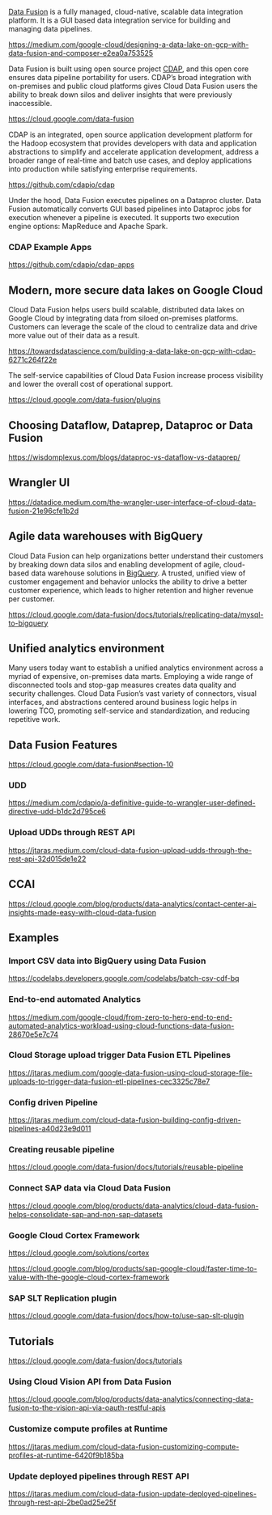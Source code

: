 [Data Fusion]( https://cloud.google.com/data-fusion  ) is a fully managed, cloud-native, scalable data integration platform. It is a
GUI based data integration service for building and managing data pipelines.


https://medium.com/google-cloud/designing-a-data-lake-on-gcp-with-data-fusion-and-composer-e2ea0a753525

Data Fusion is built using open source project [CDAP](https://github.com/cdapio/cdap), and this open core ensures data pipeline portability for users. CDAP’s broad integration with on-premises and public cloud platforms gives Cloud Data Fusion users the ability to break down silos and deliver insights that were previously inaccessible.


https://cloud.google.com/data-fusion


CDAP is an integrated, open source application development platform for the Hadoop ecosystem that provides developers with data and application abstractions to simplify and accelerate application development, address a broader range of real-time and batch use cases, and deploy applications into production while satisfying enterprise requirements.

https://github.com/cdapio/cdap

Under the hood, Data Fusion executes pipelines on a Dataproc cluster. Data Fusion automatically converts GUI based pipelines into Dataproc jobs for execution whenever a pipeline is executed. It supports two execution engine options: MapReduce and Apache Spark.


### CDAP Example Apps

https://github.com/cdapio/cdap-apps

## Modern, more secure data lakes on Google Cloud

Cloud Data Fusion helps users build scalable, distributed data lakes on Google Cloud by integrating data from siloed on-premises platforms. Customers can leverage the scale of the cloud to centralize data and drive more value out of their data as a result. 

https://towardsdatascience.com/building-a-data-lake-on-gcp-with-cdap-6271c264f22e

The self-service capabilities of Cloud Data Fusion increase process visibility and lower the overall cost of operational support.

https://cloud.google.com/data-fusion/plugins


## Choosing Dataflow, Dataprep, Dataproc or Data Fusion

<!--
[[https://storage.googleapis.com/gweb-cloudblog-publish/images/9.19.41_AM.max-800x800.png]]
-->

https://wisdomplexus.com/blogs/dataproc-vs-dataflow-vs-dataprep/


## Wrangler UI

https://datadice.medium.com/the-wrangler-user-interface-of-cloud-data-fusion-21e96cfe1b2d

## Agile data warehouses with BigQuery

Cloud Data Fusion can help organizations better understand their customers by breaking down data silos and enabling development of agile, cloud-based data warehouse solutions in [BigQuery](BigQuery). A trusted, unified view of customer engagement and behavior unlocks the ability to drive a better customer experience, which leads to higher retention and higher revenue per customer.

https://cloud.google.com/data-fusion/docs/tutorials/replicating-data/mysql-to-bigquery

## Unified analytics environment

Many users today want to establish a unified analytics environment across a myriad of expensive, on-premises data marts. Employing a wide range of disconnected tools and stop-gap measures creates data quality and security challenges. Cloud Data Fusion’s vast variety of connectors, visual interfaces, and abstractions centered around business logic helps in lowering TCO, promoting self-service and standardization, and reducing repetitive work.


## Data Fusion Features

https://cloud.google.com/data-fusion#section-10

### UDD

https://medium.com/cdapio/a-definitive-guide-to-wrangler-user-defined-directive-udd-b1dc2d795ce6

### Upload UDDs through REST API

https://jtaras.medium.com/cloud-data-fusion-upload-udds-through-the-rest-api-32d015de1e22


## CCAI

https://cloud.google.com/blog/products/data-analytics/contact-center-ai-insights-made-easy-with-cloud-data-fusion

## Examples

### Import CSV data into BigQuery using Data Fusion

https://codelabs.developers.google.com/codelabs/batch-csv-cdf-bq


### End-to-end automated Analytics 

https://medium.com/google-cloud/from-zero-to-hero-end-to-end-automated-analytics-workload-using-cloud-functions-data-fusion-28670e5e7c74

### Cloud Storage upload trigger Data Fusion ETL Pipelines

https://jtaras.medium.com/google-data-fusion-using-cloud-storage-file-uploads-to-trigger-data-fusion-etl-pipelines-cec3325c78e7

### Config driven Pipeline

https://jtaras.medium.com/cloud-data-fusion-building-config-driven-pipelines-a40d23e9d011

### Creating reusable pipeline

https://cloud.google.com/data-fusion/docs/tutorials/reusable-pipeline

### Connect SAP data via Cloud Data Fusion

https://cloud.google.com/blog/products/data-analytics/cloud-data-fusion-helps-consolidate-sap-and-non-sap-datasets

### Google Cloud Cortex Framework

https://cloud.google.com/solutions/cortex


https://cloud.google.com/blog/products/sap-google-cloud/faster-time-to-value-with-the-google-cloud-cortex-framework

### SAP SLT Replication plugin

https://cloud.google.com/data-fusion/docs/how-to/use-sap-slt-plugin


## Tutorials


https://cloud.google.com/data-fusion/docs/tutorials

### Using Cloud Vision API from Data Fusion

https://cloud.google.com/blog/products/data-analytics/connecting-data-fusion-to-the-vision-api-via-oauth-restful-apis

### Customize compute profiles at Runtime

https://jtaras.medium.com/cloud-data-fusion-customizing-compute-profiles-at-runtime-6420f9b185ba

### Update deployed pipelines through REST API

https://jtaras.medium.com/cloud-data-fusion-update-deployed-pipelines-through-rest-api-2be0ad25e25f